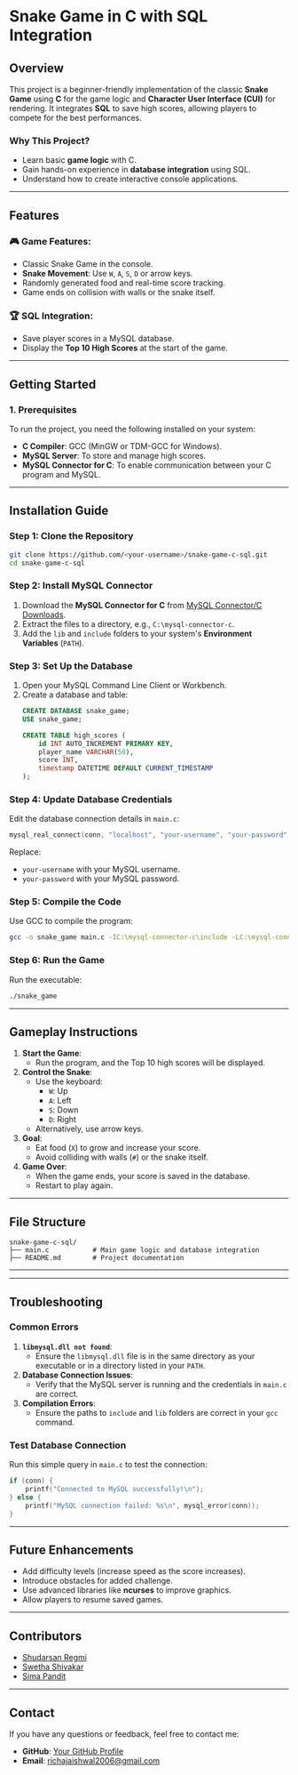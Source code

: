 # **Snake Game in C with SQL Integration**

## **Overview**
This project is a beginner-friendly implementation of the classic **Snake Game** using **C** for the game logic and **Character User Interface (CUI)** for rendering. It integrates **SQL** to save high scores, allowing players to compete for the best performances.

### **Why This Project?**
- Learn basic **game logic** with C.
- Gain hands-on experience in **database integration** using SQL.
- Understand how to create interactive console applications.

---

## **Features**
### 🎮 **Game Features**:
- Classic Snake Game in the console.
- **Snake Movement**: Use `W`, `A`, `S`, `D` or arrow keys.
- Randomly generated food and real-time score tracking.
- Game ends on collision with walls or the snake itself.

### 🏆 **SQL Integration**:
- Save player scores in a MySQL database.
- Display the **Top 10 High Scores** at the start of the game.

---

## **Getting Started**

### **1. Prerequisites**
To run the project, you need the following installed on your system:
- **C Compiler**: GCC (MinGW or TDM-GCC for Windows).
- **MySQL Server**: To store and manage high scores.
- **MySQL Connector for C**: To enable communication between your C program and MySQL.

---

## **Installation Guide**

### **Step 1: Clone the Repository**
```bash
git clone https://github.com/<your-username>/snake-game-c-sql.git
cd snake-game-c-sql
```

### **Step 2: Install MySQL Connector**
1. Download the **MySQL Connector for C** from [MySQL Connector/C Downloads](https://dev.mysql.com/downloads/connector/c/).
2. Extract the files to a directory, e.g., `C:\mysql-connector-c`.
3. Add the `lib` and `include` folders to your system's **Environment Variables** (`PATH`).

### **Step 3: Set Up the Database**
1. Open your MySQL Command Line Client or Workbench.
2. Create a database and table:
   ```sql
   CREATE DATABASE snake_game;
   USE snake_game;

   CREATE TABLE high_scores (
       id INT AUTO_INCREMENT PRIMARY KEY,
       player_name VARCHAR(50),
       score INT,
       timestamp DATETIME DEFAULT CURRENT_TIMESTAMP
   );
   ```

### **Step 4: Update Database Credentials**
Edit the database connection details in `main.c`:
```c
mysql_real_connect(conn, "localhost", "your-username", "your-password", "snake_game", 3306, NULL, 0);
```
Replace:
- `your-username` with your MySQL username.
- `your-password` with your MySQL password.

### **Step 5: Compile the Code**
Use GCC to compile the program:
```bash
gcc -o snake_game main.c -IC:\mysql-connector-c\include -LC:\mysql-connector-c\lib -lmysql
```

### **Step 6: Run the Game**
Run the executable:
```bash
./snake_game
```

---

## **Gameplay Instructions**
1. **Start the Game**:
   - Run the program, and the Top 10 high scores will be displayed.
2. **Control the Snake**:
   - Use the keyboard:
     - `W`: Up
     - `A`: Left
     - `S`: Down
     - `D`: Right
   - Alternatively, use arrow keys.
3. **Goal**:
   - Eat food (`X`) to grow and increase your score.
   - Avoid colliding with walls (`#`) or the snake itself.
4. **Game Over**:
   - When the game ends, your score is saved in the database.
   - Restart to play again.

---

## **File Structure**
```
snake-game-c-sql/
├── main.c           # Main game logic and database integration
├── README.md        # Project documentation
```

---

<!--## **Screenshots**
Add some screenshots or ASCII art representing the gameplay, such as:  

```
####################
#                  #
#     OOOO         #
#                  #
#         X        #
####################
Score: 10
```
!-->
---

## **Troubleshooting**

### **Common Errors**
1. **`libmysql.dll not found`**:
   - Ensure the `libmysql.dll` file is in the same directory as your executable or in a directory listed in your `PATH`.
2. **Database Connection Issues**:
   - Verify that the MySQL server is running and the credentials in `main.c` are correct.
3. **Compilation Errors**:
   - Ensure the paths to `include` and `lib` folders are correct in your `gcc` command.

### **Test Database Connection**
Run this simple query in `main.c` to test the connection:
```c
if (conn) {
    printf("Connected to MySQL successfully!\n");
} else {
    printf("MySQL connection failed: %s\n", mysql_error(conn));
}
```

---

## **Future Enhancements**
- Add difficulty levels (increase speed as the score increases).
- Introduce obstacles for added challenge.
- Use advanced libraries like **ncurses** to improve graphics.
- Allow players to resume saved games.

---

## **Contributors**
 - [Shudarsan Regmi](https://github.com/ShudarsanRegmi) 
 - [Swetha Shivakar]()
 - [Sima Pandit]()
---

## **Contact**
If you have any questions or feedback, feel free to contact me:
- **GitHub**: [Your GitHub Profile](https://github.com/richajaishwal0)
- **Email**: richajaishwal2006@gmail.com
